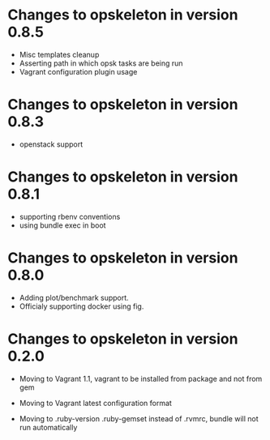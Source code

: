 # Changes to opskeleton in version 0.8.5

 * Misc templates cleanup
 * Asserting path in which opsk tasks are being run
 * Vagrant configuration plugin usage

# Changes to opskeleton in version 0.8.3

 * openstack support 

# Changes to opskeleton in version 0.8.1
 
 * supporting rbenv conventions
 * using bundle exec in boot
 
# Changes to opskeleton in version 0.8.0

* Adding plot/benchmark support.
* Officialy supporting docker using fig.

# Changes to opskeleton in version 0.2.0

* Moving to Vagrant 1.1, vagrant to be installed from package and not from gem

* Moving to Vagrant latest configuration format

* Moving to .ruby-version .ruby-gemset instead of .rvmrc, bundle will not run automatically
